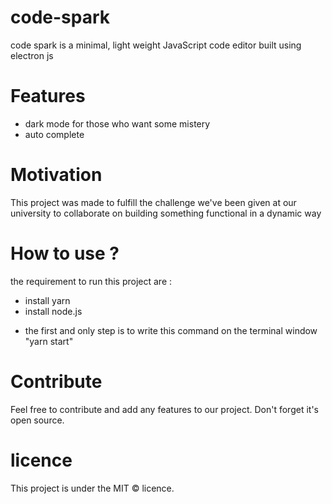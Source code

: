 # code-spark
code spark is a minimal, light weight JavaScript code editor built using electron js 
# Features 
- dark mode for those who want some mistery
- auto complete 
# Motivation
This project was made to fulfill the challenge we've been given at our university to collaborate on building something functional in a dynamic way 
# How to use ?
the requirement to run this project are : 
- install yarn 
- install node.js
* the first and only step is to write this command on the terminal window "yarn start"
# Contribute 
Feel free to contribute and add any features to our project. Don't forget it's open source.
# licence
This project is under the MIT © licence.
